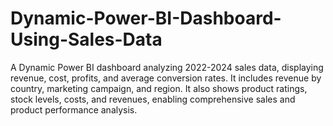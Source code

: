 # Dynamic-Power-BI-Dashboard-Using-Sales-Data
A Dynamic Power BI dashboard analyzing 2022-2024 sales data, displaying revenue, cost, profits, and average conversion rates. It includes revenue by country, marketing campaign, and region. It also shows product ratings, stock levels, costs, and revenues, enabling comprehensive sales and product performance analysis.
